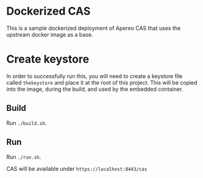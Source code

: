 # Dockerized CAS

This is a sample dockerized deployment of Apereo CAS that uses the upstream docker image as a base.

# Create keystore
In order to successfully run this, you will need to create a keystore file called `thekeystore`
and place it at the root of this project. This will be copied into the image, during the build, and used by the
embedded container.

## Build

Run `./build.sh`.

## Run

Run `./run.sh`.

CAS will be available under `https://localhost:8443/cas`
